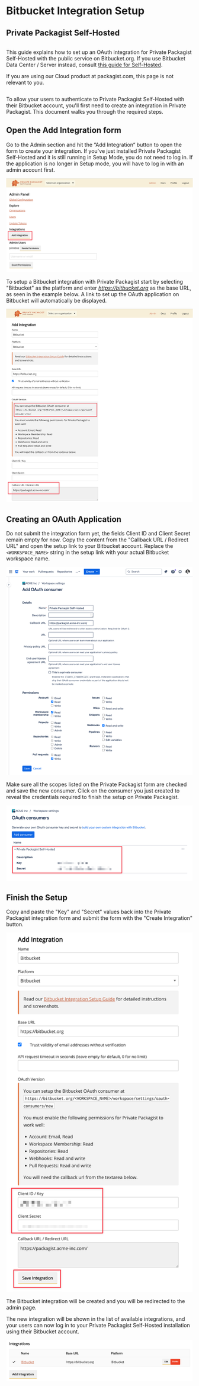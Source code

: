 # Bitbucket Integration Setup
## Private Packagist Self-Hosted

<div class="row column">
    <div class="callout success">
        <p>
            This guide explains how to set up an OAuth integration for Private Packagist Self-Hosted with the public service on Bitbucket.org.
            If you use Bitbucket Data Center / Server instead, consult <a href="/docs/self-hosted/bitbucket-server-integration-setup.md">this guide for Self-Hosted</a>.
        </p>
        <p>If you are using our Cloud product at packagist.com, this page is not relevant to you.</p>
    </div>
</div>

To allow your users to authenticate to Private Packagist Self-Hosted with their Bitbucket account, you'll
first need to create an integration in Private Packagist. This document walks you through the required steps.

## Open the Add Integration form
Go to the Admin section and hit the “Add Integration“ button to open the form to create your integration. If you've just
installed Private Packagist Self-Hosted and it is still running in Setup Mode, you do not need to log in. If the application
is no longer in Setup mode, you will have to log in with an admin account first.

![Add Integration](/Resources/public/img/docs/self-hosted/08-integration-create.png)

To setup a Bitbucket integration with Private Packagist start by selecting "Bitbucket" as the platform and enter <i>https://bitbucket.org</i> as the base URL, as seen in the example below.
A link to set up the OAuth application on Bitbucket will automatically be displayed.

![Packagist Setup](/Resources/public/img/docs/integration-setup/self-hosted/bitbucket-01-packagist-setup.png)

## Creating an OAuth Application
Do not submit the integration form yet, the fields  Client ID and Client Secret remain empty for now. 
Copy the content from the "Callback URL / Redirect URL" and open the setup link to your Bitbucket 
account. Replace the `<WORKSPACE_NAME>` string in the setup link with your actual Bitbucket workspace name.

![Bitbucket Form](/Resources/public/img/docs/integration-setup/self-hosted/bitbucket-02-bitbucket-form.png)

Make sure all the scopes listed on the Private Packagist form are checked and save the new consumer. Click on the consumer 
you just created to reveal the credentials required to finish the setup on Private Packagist.

![Bitbucket Form](/Resources/public/img/docs/integration-setup/self-hosted/bitbucket-03-bitbucket-reveal-key.png)

## Finish the Setup
Copy and paste the "Key" and "Secret" values back into the Private Packagist integration form and submit the form with the "Create Integration" button.

![Bitbucket Form](/Resources/public/img/docs/integration-setup/self-hosted/bitbucket-04-packagist-form.png)

The Bitbucket integration will be created and you will be redirected to the admin page.

The new integration will be shown in the list of available integrations, and your users can
now log in to your Private Packagist Self-Hosted installation using their Bitbucket account.

![Available integrations](/Resources/public/img/docs/integration-setup/self-hosted/bitbucket-05-integrations-overview.png)
